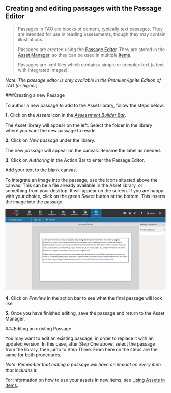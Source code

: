 <!--
created_at: 2020-09-22
authors:         
    - "Catherine Pease"
--> 
## Creating and editing passages with the Passage Editor

> Passages in TAO are blocks of content, typically text passages. They are intended for use in reading assessments, though they may contain illustrations.
> 
> Passages are created using the [Passage Editor](../appendix/glossary.md#passage-editor). They are stored in the [Asset Manager](../appendix/glossary.md#asset-manager), so they can be used in multiple [Items](../appendix/glossary.md#item). 
> 
> Passages are .xml files which contain a simple or complex text (a text with integrated images). 

*Note: The passage editor is only available in the Premium/Ignite Edition of TAO (or higher).* 



###Creating a new Passage 

To author a new passage to add to the Asset library, follow the steps below.

**1.** Click on the _Assets_ icon in the *[Assessment Builder Bar](../appendix/glossary.md#assessment-builder-bar)*. 

The Asset library will appear on the left. Select the folder in the library where you want the new passage to reside.

**2.** Click on *New passage* under the library.

The new *passage* will appear on the canvas. Rename the label as needed. 

**3.** Click on _Authoring_ in the Action Bar to enter the Passage Editor.

Add your text to the blank canvas.

To integrate an image into the passage, use the icons situated above the canvas. This can be a file already available in the Asset library, or something from your desktop. It will appear on the screen. If you are happy with your choice, click on the green *Select* button at the bottom. This inserts the image into the passage.

![Creating a Passage for the Asset Manager](../resources/backend/items/passage-editor.png)

**4.** Click on _Preview_ in the action bar to see what the final passage will look like.

**5.** Once you have finished editing, save the passage and return to the Asset Manager.

###Editing an existing Passage

You may want to edit an existing passage, in order to replace it with an updated version. In this case, after Step One above, select the passage from the library, then jump to Step Three. From here on the steps are the same for both procedures.

*Note: Remember that editing a passage will have an impact on every item that includes it.*

For information on how to use your assets in new items, see [Using Assets in Items](../items/using-assets-in-items.md).